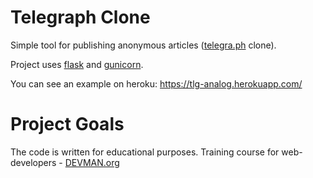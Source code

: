# Telegraph Clone

Simple tool for publishing anonymous articles ([telegra.ph](https://telegra.ph/) clone).

Project uses [flask](https://pypi.org/project/flask/0.11.1/) and [gunicorn](https://pypi.org/project/gunicorn/19.9.0/).

You can see an example on heroku: https://tlg-analog.herokuapp.com/

# Project Goals

The code is written for educational purposes. Training course for web-developers - [DEVMAN.org](https://devman.org)
